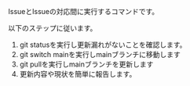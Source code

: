 IssueとIssueの対応間に実行するコマンドです。

以下のステップに従います。

1. git statusを実行し更新漏れがないことを確認します。
2. git switch mainを実行しmainブランチに移動します
3. git pullを実行しmainブランチを更新します
4. 更新内容や現状を簡単に報告します。